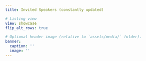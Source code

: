 ```yaml
---
title: Invited Speakers (constantly updated)

# Listing view
view: showcase
flip_alt_rows: true

# Optional header image (relative to `assets/media/` folder).
banner:
  caption: ''
  image: ''
---
```

